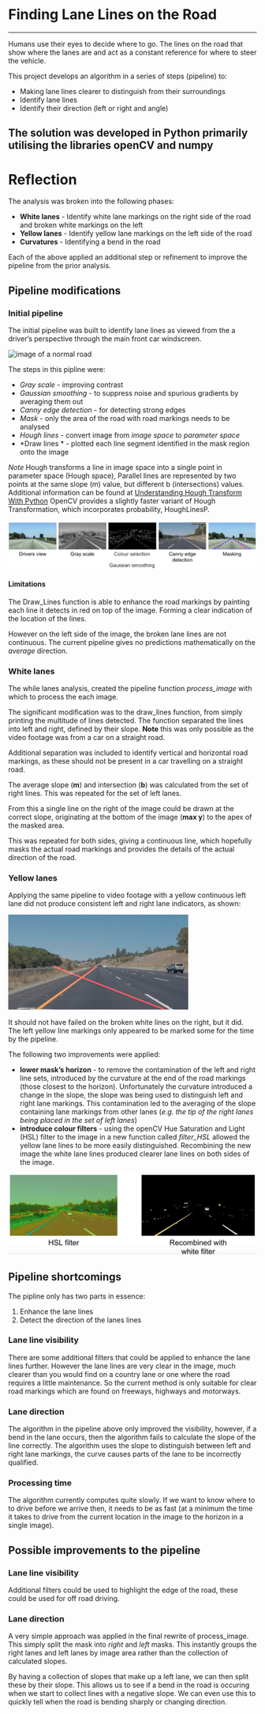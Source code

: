 # **Finding Lane Lines on the Road** 

---
Humans use their eyes to decide where to go. The lines on the road that show where the lanes are and act as a constant reference for where to steer the vehicle.

This project develops an algorithm in a series of steps (pipeline) to:
* Making lane lines clearer to distinguish from their surroundings
* Identify lane lines
* Identify their direction (left or right and angle)

The solution was developed in Python primarily utilising the libraries openCV and numpy 
---

# Reflection
The analysis was broken into the following phases:
- **White lanes** - Identify white lane markings on the right side of the road and broken white markings on the left
- **Yellow lanes** - Identify yellow lane markings on the left side of the road
- **Curvatures** - Identifying a bend in the road 

Each of the above applied an additional step or refinement to improve the pipeline from the prior analysis.

## Pipeline modifications
### Initial pipeline
The initial pipeline was built to identify lane lines as viewed from the a driver’s perspective through the main front car windscreen.

![image of a normal road](https://github.com/dcarlyle/CarND-LaneLines-P1/blob/master/test_images/solidWhiteCurve.jpg "image of a normal road")

The steps in this pipline were:
* *Gray scale* - improving contrast
* *Gaussian smoothing* - to suppress noise and spurious gradients by averaging them out
* *Canny edge detection* - for detecting strong edges
* *Mask* - only the area of the road with road markings needs to be analysed
* *Hough lines* - convert image from *image space* to *parameter space* 
* *Draw lines * - plotted each line segment identified in the mask region onto the image

*Note* Hough transforms a line in image space into a single point in parameter space (Hough space), Parallel lines are represented by two points at the same slope (m) value, but different b (intersections) values. Additional information can be found at [Understanding Hough Transform With Python](https://alyssaq.github.io/2014/understanding-hough-transform/)
OpenCV provides  a slightly faster variant of Hough Transformation, which incorporates probability, HoughLinesP.

![pipeline](https://raw.githubusercontent.com/dcarlyle/CarND-LaneLines-P1/master/images/pipeline.png "pipeline")

#### Limitations
The Draw_Lines function is able to enhance the road markings by painting each line it detects in red on top of the image. Forming a clear indication of the location of the lines.

However on the left side of the image, the broken lane lines are not continuous. The current pipeline gives no predictions mathematically on the *average* direction.

### White lanes
The while lanes analysis, created the pipeline function *process_image* with which to process the each image.

The significant modification was to the draw_lines function, from simply printing the multitude of lines detected. The function separated the lines into left and right, defined by their slope.  **Note** this was only possible as the video footage was from a car on a straight road.

Additional separation was included to identify vertical and horizontal road markings, as these should not be present in a car travelling on a straight road.

The average slope (**m**) and intersection (**b**) was calculated from the set of right lines. This was repeated for the set of left lanes.

From this a single line on the right of the image could be drawn at the correct slope, originating at the bottom of the image (**max y**)  to the apex of the masked area.

This was repeated for both sides, giving a continuous line, which hopefully masks the actual road markings and provides the details of the actual direction of the road.

### Yellow lanes
Applying the same pipeline to video footage with a yellow continuous left lane did not produce consistent left and right lane indicators, as shown:

![white lane pipeline on yellow lanes](https://raw.githubusercontent.com/dcarlyle/CarND-LaneLines-P1/master/images/white_on_yellow.png "white on yellow pippeline")

It should not have failed on the broken white lines on the right, but it did. The left yellow line markings only appeared to be marked some for the time by the pipeline.

The following two improvements were applied:
* **lower mask’s horizon** - to remove the contamination of the left and right line sets, introduced by the curvature at the end of the road markings (those closest to the horizon). Unfortunately the curvature introduced a change in the slope, the slope was being used to distinguish left and right lane markings. This contamination led to the averaging of the slope containing lane markings from other lanes (*e.g. the tip of the right lanes being placed in the set of left lanes*)
* **introduce colour filters** - using the openCV Hue Saturation and Light (HSL) filter to the image in a new function called *filter_HSL* allowed the yellow lane lines to be more easily distinguished. Recombining the new image the white lane lines produced clearer lane lines on both sides of the image.

![HSL](https://raw.githubusercontent.com/dcarlyle/CarND-LaneLines-P1/master/images/HSL_filter.png "HSL filter on yellow lane")

## Pipeline shortcomings 
The pipline only has two parts in essence:

1. Enhance the lane lines
2. Detect the direction of the lanes lines

### Lane line visibility
There are some additional filters that could be applied to enhance the lane lines further. However the lane lines are very clear in the image, much clearer than you would find on a country lane or one where the road requires a little maintenance. So the current method is only suitable for clear road markings which are found on freeways, highways and motorways.

### Lane direction
The algorithm in the pipeline above only improved the visibility, however, if a bend in the lane occurs, then the algorithm fails to calculate the slope of the line correctly. The algorithm uses the slope to distinguish between left and right lane markings, the curve causes parts of the lane to be incorrectly qualified.

### Processing time
The algorithm currently computes quite slowly. If we want to know where to to drive before we arrive then, it needs to be as fast (at a minimum the time it takes to drive from the current location in the image to the horizon in a single image).  

## Possible improvements to the pipeline
### Lane line visibility
Additional filters could be used to highlight the edge of the road, these could be used for off road driving.

### Lane direction
A very simple approach was applied in the final rewrite of process_image. This simply split the mask into *right* and *left* masks. This instantly groups the right lanes and left lanes by image area rather than the collection of calculated slopes. 

By having a collection of slopes that make up a left lane, we can then split these by their slope. This allows us to see if a bend in the road is occuring when we start to collect lines with a negative slope. We can even use this to quickly tell when the road is bending sharply or changing direction.

